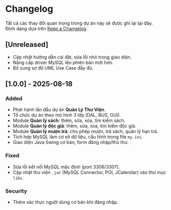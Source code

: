 # Changelog

Tất cả các thay đổi quan trọng trong dự án này sẽ được ghi lại tại đây.  
Định dạng dựa trên [Keep a Changelog](https://keepachangelog.com/en/1.1.0/).

## [Unreleased]

- Cập nhật hướng dẫn cài đặt, sửa lỗi nhỏ trong giao diện.
- Nâng cấp driver MySQL lên phiên bản mới hơn.
- Bổ sung sơ đồ UML Use Case đầy đủ.

## [1.0.0] - 2025-08-18
### Added
- Phát hành lần đầu dự án **Quản Lý Thư Viện**.
- Tổ chức dự án theo mô hình 3 lớp (DAL, BUS, GUI).
- Module **Quản lý sách**: thêm, sửa, xóa, tìm kiếm sách.
- Module **Quản lý độc giả**: thêm, sửa, xóa, tìm kiếm độc giả.
- Module **Quản lý mượn trả**: cho phép mượn, trả sách, quản lý hạn trả.
- Tích hợp MySQL làm cơ sở dữ liệu, cấu hình trong file `my.ini`.
- Giao diện Java Swing cơ bản, form đăng nhập/thủ thư.

### Fixed
- Sửa lỗi kết nối MySQL mặc định (port 3306/3307).
- Cập nhật thư viện `.jar` (MySQL Connector, POI, JCalendar) vào thư mục `libs`.

### Security
- Thêm xác thực người dùng cơ bản khi đăng nhập.

